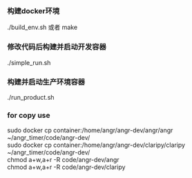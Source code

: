 ### 构建docker环境 
./build_env.sh 或者 make 
### 修改代码后构建并启动开发容器
./simple_run.sh
### 构建并启动生产环境容器
./run_product.sh


### for copy use
sudo docker cp container:/home/angr/angr-dev/angr/angr ~/angr_timer/code/angr-dev/  
sudo docker cp container:/home/angr/angr-dev/claripy/claripy ~/angr_timer/code/angr-dev/  
chmod a+w,a+r -R code/angr-dev/angr  
chmod a+w,a+r -R code/angr-dev/claripy  


